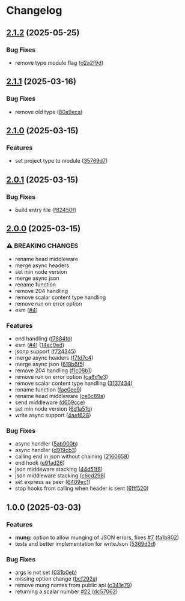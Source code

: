 # Changelog

## [2.1.2](https://github.com/marklai1998/express-response-middleware/compare/v2.1.1...v2.1.2) (2025-05-25)


### Bug Fixes

* remove type module flag ([d2a2f9d](https://github.com/marklai1998/express-response-middleware/commit/d2a2f9d9ce23a3d35f6f2fe0f8d9b4f4792f74bc))

## [2.1.1](https://github.com/marklai1998/express-response-middleware/compare/v2.1.0...v2.1.1) (2025-03-16)


### Bug Fixes

* remove old type ([80a9eca](https://github.com/marklai1998/express-response-middleware/commit/80a9eca3e083a44b8f9cc34b5cffd59bed4b70a7))

## [2.1.0](https://github.com/marklai1998/express-response-middleware/compare/v2.0.1...v2.1.0) (2025-03-15)


### Features

* set project type to module ([35769d7](https://github.com/marklai1998/express-response-middleware/commit/35769d740ab7d507d725ba1844516188319da759))

## [2.0.1](https://github.com/marklai1998/express-response-middleware/compare/v2.0.0...v2.0.1) (2025-03-15)


### Bug Fixes

* build entry file ([f82450f](https://github.com/marklai1998/express-response-middleware/commit/f82450fa402ced9307bd31192ca34cfbcb9dc4a3))

## [2.0.0](https://github.com/marklai1998/express-response-middleware/compare/v1.0.0...v2.0.0) (2025-03-15)


### ⚠ BREAKING CHANGES

* rename head middleware
* merge async headers
* set min node version
* merge async json
* rename function
* remove 204 handling
* remove scalar content type handling
* remove run on error option
* esm ([#4](https://github.com/marklai1998/express-response-middleware/issues/4))

### Features

* end handling ([f7884fd](https://github.com/marklai1998/express-response-middleware/commit/f7884fddbb6f986aa4f893cde0e8d6a1630b4cc8))
* esm ([#4](https://github.com/marklai1998/express-response-middleware/issues/4)) ([14ec0ed](https://github.com/marklai1998/express-response-middleware/commit/14ec0ed0f3792dedc6d3a9ae85b6c1f1dabb4cdf))
* jsonp support ([f724345](https://github.com/marklai1998/express-response-middleware/commit/f724345f3aa76c5b5631ace316fd283fecdb9933))
* merge async headers ([f7fd7c4](https://github.com/marklai1998/express-response-middleware/commit/f7fd7c4c75b57434b9eafbce18116edf94c7c36d))
* merge async json ([618b6f5](https://github.com/marklai1998/express-response-middleware/commit/618b6f5f0ba4d12b355583c5b99ff1b1ed9bec59))
* remove 204 handling ([f1c08b1](https://github.com/marklai1998/express-response-middleware/commit/f1c08b17c9f24fd7480e247508db9e7e9c0d7a96))
* remove run on error option ([ca8d1e3](https://github.com/marklai1998/express-response-middleware/commit/ca8d1e37ad25b346b7b17eeae6a193d4afa265cc))
* remove scalar content type handling ([3137434](https://github.com/marklai1998/express-response-middleware/commit/3137434c3a261f78304a449f5d7a39365f581b2d))
* rename function ([fae0ee9](https://github.com/marklai1998/express-response-middleware/commit/fae0ee9dbbf7b22216c5980d633c5640cccfb536))
* rename head middleware ([ce6c89a](https://github.com/marklai1998/express-response-middleware/commit/ce6c89a1faa234bde62315f0f9d8c364d0d0098d))
* send middleware ([d609cce](https://github.com/marklai1998/express-response-middleware/commit/d609ccee1bfd789ba75cbea6c8f09cfbb533a892))
* set min node version ([6d1a51b](https://github.com/marklai1998/express-response-middleware/commit/6d1a51b313e27095b88fbf8f3609fd518e489a5a))
* write async support ([4aef628](https://github.com/marklai1998/express-response-middleware/commit/4aef628b5e2f48efe2e4f6579841769a207767b8))


### Bug Fixes

* async handler ([5ab900b](https://github.com/marklai1998/express-response-middleware/commit/5ab900b80a3d612cf74d5be2f215473e9ee6a327))
* async handler ([d919cb3](https://github.com/marklai1998/express-response-middleware/commit/d919cb36aea38f58e9691a9b9879797ada6fd1b4))
* calling end in json without chaining ([2160658](https://github.com/marklai1998/express-response-middleware/commit/216065829dd1d95593bc188086050c3121912468))
* end hook ([e91ad26](https://github.com/marklai1998/express-response-middleware/commit/e91ad263eb828b00f1bdb0cf96fa091849125597))
* json middeware stacking ([44d51f8](https://github.com/marklai1998/express-response-middleware/commit/44d51f8782d3a112964e48c72ad92c4222ac476f))
* json middleware stacking ([c6cd298](https://github.com/marklai1998/express-response-middleware/commit/c6cd29836c0e86ab478004a573f321f648404251))
* set express as peer ([6409ec1](https://github.com/marklai1998/express-response-middleware/commit/6409ec12ce7ba90c187f9d56d0e6935625ebdaa7))
* stop hooks from calling when header is sent ([6fff520](https://github.com/marklai1998/express-response-middleware/commit/6fff520355b82d3fe2137919c86f6c2b32ae534b))

## 1.0.0 (2025-03-03)


### Features

* **mung:** option to allow munging of JSON errors, fixes [#7](https://github.com/marklai1998/express-response-middleware/issues/7) ([fa1b802](https://github.com/marklai1998/express-response-middleware/commit/fa1b8025aa2267d256e90d4143de3ea6e8a85a03))
* tests and better implementation for writeJson ([5369d3d](https://github.com/marklai1998/express-response-middleware/commit/5369d3d02848ac3c5031c75f530eef64d226c822))


### Bug Fixes

* args is not set ([031b0eb](https://github.com/marklai1998/express-response-middleware/commit/031b0ebde37f999295e7d2fa543933af13d5c27d))
* missing option change ([bcf292a](https://github.com/marklai1998/express-response-middleware/commit/bcf292a7e00b328757ce88f60282080bbf1a499d))
* remove mung names from public api ([c341e79](https://github.com/marklai1998/express-response-middleware/commit/c341e799d8026c60d888ce193f2660e7e1d30e09))
* returning a scalar number [#22](https://github.com/marklai1998/express-response-middleware/issues/22) ([dc57062](https://github.com/marklai1998/express-response-middleware/commit/dc5706214b62643893361e33fdb07075f549d402))
